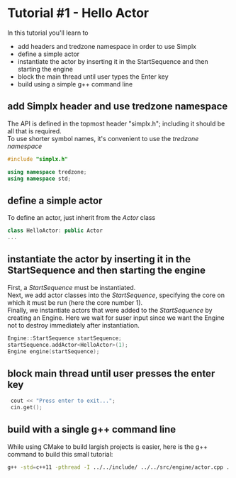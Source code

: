 
# Tutorial #1 - Hello Actor

In this tutorial you'll learn to

- add headers and tredzone namespace in order to use Simplx<br/>
- define a simple actor<br/>
- instantiate the actor by inserting it in the StartSequence and then starting the engine
- block the main thread until user types the Enter key
- build using a simple g++ command line<br/>


## add Simplx header and use tredzone namespace

The API is defined in the topmost header "simplx.h"; including it should be all that is required.<br/>
To use shorter symbol names, it's convenient to use the *tredzone namespace*

```c++
#include "simplx.h"

using namespace tredzone;
using namespace std;
```

## define a simple actor

To define an actor, just inherit from the *Actor* class
```c++
class HelloActor: public Actor
...
```

## instantiate the actor by inserting it in the StartSequence and then starting the engine

First, a *StartSequence* must be instantiated.<br/>
Next, we add actor classes into the *StartSequence*, specifying the core on which it must be run (here the core number 1).<br/>
Finally, we instantiate actors that were added to the *StartSequence* by creating an Engine. Here we wait for suser input since we want the Engine not to destroy immediately after instantiation.

```c++
Engine::StartSequence startSequence;
startSequence.addActor<HelloActor>(1);
Engine engine(startSequence);
```

## block main thread until user presses the enter key

```c++
 cout << "Press enter to exit...";
 cin.get();
```

## build with a single g++ command line

While using CMake to build largish projects is easier, here is the g++ command to build this small tutorial:

```bash
g++ -std=c++11 -pthread -I ../../include/ ../../src/engine/actor.cpp ../../src/engine/e2econnector.cpp ../../src/engine/engine.cpp ../../src/engine/node.cpp ../../src/engine/e2e_stub.cpp ../../src/engine/RefMapper.cpp ../../src/engine/linux/platform_gcc.cpp hello_actor.cpp -o hello_actor.bin

```
